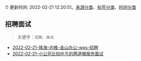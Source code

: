 :alarm_clock: 更新时间: 2022-02-21 12:20:51。[来源分类](../README.md)、[标签分类](../TAGS.md)、[时间分类](../TIMELINE.md)

## 招聘面试


> 关键字：`招聘`、`面试`



- [2022-02-21-珠海-内推-金山办公-wps-招聘](https://www.v2ex.com/t/835463) 
- [2022-02-21-小公司比较吃亏的两道微服务面试](https://toutiao.io/k/fszlj7r) 